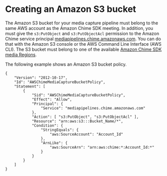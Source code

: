 # Creating an Amazon S3 bucket<a name="create-s3-bucket"></a>

The Amazon S3 bucket for your media capture pipeline must belong to the same AWS account as the Amazon Chime SDK meeting\. In addition, you must give the `s3:PutObject` and `s3:PutObjectAcl` permission to the Amazon Chime service principal [mediapipelines\.chime\.amazonaws\.com](https://docs.aws.amazon.com/IAM/latest/UserGuide/reference_policies_elements_principal.html)\. You can do that with the Amazon S3 console or the AWS Command Line Interface \(AWS CLI\)\. The S3 bucket must belong to one of the available [Amazon Chime SDK media Regions](https://docs.aws.amazon.com/chime-sdk/latest/dg/sdk-available-regions.html)\.

The following example shows an Amazon S3 bucket policy\.

```
{
    "Version": "2012-10-17",
    "Id": "AWSChimeMediaCaptureBucketPolicy",
    "Statement": [
        {
            "Sid": "AWSChimeMediaCaptureBucketPolicy",
            "Effect": "Allow",
            "Principal": {
                "Service": "mediapipelines.chime.amazonaws.com"
            },
            "Action": [ "s3:PutObject", "s3:PutObjectAcl" ],
            "Resource": "arn:aws:s3:::Bucket_Name/*",
            "Condition": {
                "StringEquals": {
                    "aws:SourceAccount": "Account_Id"
                },
                "ArnLike": {
                    "aws:SourceArn": "arn:aws:chime:*:Account_Id:*"
                }
            }
        }
    ]
}
```